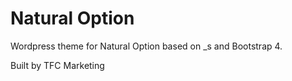 # Natural Option

Wordpress theme for Natural Option based on _s and Bootstrap 4.

Built by TFC Marketing
